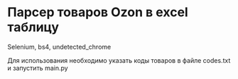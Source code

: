 # Парсер товаров Ozon в excel таблицу

Selenium, bs4, undetected_chrome

Для использования необходимо указать коды товаров в файле codes.txt и запустить main.py
